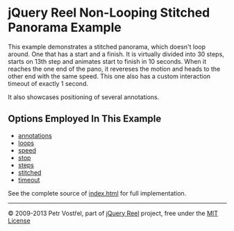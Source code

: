 jQuery Reel Non-Looping Stitched Panorama Example
=================================================

This example demonstrates a stitched panorama, which doesn't loop
around. One that has a start and a finish. It is virtually divided into
30 steps, starts on 13th step and animates start to finish in 10 seconds.
When it reaches the one end of the pano, it revereses the motion and
heads to the other end with the same speed. This one also has a custom
interaction timeout of exactly 1 second.

It also showcases positioning of several annotations.

Options Employed In This Example
--------------------------------

- [annotations](http://reel360.org/reel#annotations)
- [loops](http://reel360.org/reel#loops)
- [speed](http://reel360.org/reel#speed)
- [stop](http://reel360.org/reel#step)
- [steps](http://reel360.org/reel#steps)
- [stitched](http://reel360.org/reel#stitched)
- [timeout](http://reel360.org/reel#timeout)

See the complete source of [index.html](index.html) for full
implementation.


---
&copy; 2009-2013 Petr Vostřel, part of [jQuery Reel][reel] project, free under the [MIT License][license]



[reel]:http://reel360.org
[license]:https://raw.github.com/introquest/jquery.reel/master/LICENSE.txt
